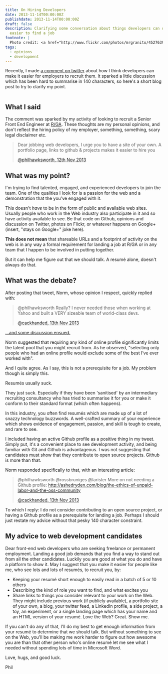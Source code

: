 ```yaml
---
title: On Hiring Developers
date: 2013-11-14T00:00:00Z
publishdate: 2013-11-14T00:00:00Z
draft: false
description: Clarifying some conversation about things developers can do to make it
  easier to find a job
footnote: |
  Photo credit: <a href="http://www.flickr.com/photos/mrgranito/4527639541">flickr.com/photos/mrgranito/4527639541</a> (who probably has a lovely resumé)
tags:
  - opinions
  - development
---
```


Recently, I made <a href="https://twitter.com/philhawksworth/status/400319683372392448">a comment on twitter</a> about how I think developers can make it easier for employers to recruit them. It sparked a little discussion which has been hard to summarise in 140 characters, so here's a short blog post to try to clarify my point.

<img src="/images/resume.jpg" alt="">



<h2>What I said</h2>

<p>
	The comment was sparked by my activity of looking to recruit a Senior Front End Engineer at <a href="http://rga.com">R/GA</a>. These thoughts are my personal opinions, and don't reflect the hiring policy of my employer, something, something, scary legal disclaimer etc.
</p>

<blockquote>
	<p>
		Dear jobbing web developers, I urge you to have a site of your own. A portfolio page, links to github &amp; projects makes it easier to hire you
	</p>
	<a href="https://twitter.com/philhawksworth/status/400319683372392448">@philhawksworth, 12th Nov 2013</a>
</blockquote>


<h2>What was my point?</h2>
<p>
	I'm trying to find talented, engaged, and experienced developers to join the team. One of the qualities I look for is a passion for the web and a demonstration that the you've engaged with it.
</p>
<p>
	This doesn't <em>have</em> to be in the form of public and available web sites. Usually people who work in the Web industry also participate in it and so have activity available to see. Be that code on Github, opinions and discussion on Twitter, photos on Flickr, or whatever happens on Google+ (insert, "stays on Google+" joke here).
</p>
<p>
	<b>This does not mean</b> that shareable URLs and a footprint of activity on the web is in any way a formal requirement for landing a job at R/GA or in any team that I happen to be involved in putting together.
</p>
<p>
	But it can help me figure out that we should talk. A resumé alone, doesn't always do that.
</p>

<h2>What was the debate?</h2>
<p>
	After posting that tweet, Norm, whose opinion I respect, quickly replied with:
</p>
<blockquote>
	<p>
		@philhawksworth Really? I never needed those when working at Yahoo and built a VERY sizeable team of world-class devs.
	</p>
	<a href="https://twitter.com/cackhanded/status/400323796978393088">@cackhanded, 13th Nov 2013</a>
</blockquote>

<p><a href="https://twitter.com/philhawksworth/status/400319683372392448">...and some discussion ensued.</a>
</p>
<p>
	Norm suggested that requiring any kind of online profile significantly limits the talent pool that you might recruit from. As he observed, "selecting only people who had an online profile would exclude some of the best I’ve ever worked with".
</p>
<p>
	And I quite agree. As I say, this is not a prerequisite for a job. My problem though is simply this.
</p>
<p>
	Resumés usually suck.
</p>
<p>
	They just suck. Especially if they have been 'sanitised' by an intermediary recruiting consultancy who has tried to summarise it for you or make it conform to their standard format (which often happens).
</p>
<p>
	In this industry, you often find resumés which are made up of a lot of snazzy technology buzzwords. A well-crafted summary of your experience which shows evidence of engagement, passion, and skill is tough to create, and rare to see.
</p>
<p>
	I included having an active Github profile as a positive thing in my tweet. Simply put, it's a convenient place to see development activity, and being familiar with Git and Github is advantageous. I was not suggesting that candidates must show that they contribute to open source projects. Github is more than that.
</p>
<p>
	Norm responded specifically to that, with an interesting article:
</p>
<blockquote>
	<p>
		@philhawksworth @rossbruniges @larister More on not needing a Github profile: <a href="http://ashedryden.com/blog/the-ethics-of-unpaid-labor-and-the-oss-community">http://ashedryden.com/blog/the-ethics-of-unpaid-labor-and-the-oss-community</a>
	</p>
		<a href="https://twitter.com/cackhanded/status/400731981698572288">@cackhanded, 13th Nov 2013</a>
</blockquote>
<p>
	To which I reply: I do not consider contributing to an open source project, or having a Github profile as a prerequisite for landing a job. Perhaps I should just restate my advice without that pesky 140 character constraint.
</p>

<h2>My advice to web development candidates</h2>
<p>
	Dear front-end web developers who are seeking freelance or permanent employment. Landing a good job demands that you find a way to stand out from all the other candidates. Luckily you are good at what you do and have a platform to show it. May I suggest that you make it easier for people like me, who see lots and lots of resumés, to recruit you, by:
</p>
<ul>
	<li>Keeping your resumé short enough to easily read in a batch of 5 or 10 others</li>
	<li>Describing the kind of role you want to find, and what excites you</li>
	<li>Share links to things you consider relevant to your work on the Web. They might include previous work (if publicly available), a portfolio site of your own, a blog, your twitter feed, a LinkedIn profile, a side project, a toy, an experiment, or a single landing page which has your name and an HTML version of your resumé. Love the Web? Great. Show me.</li>
</ul>
<p>
	If you can't do any of that, I'll do my best to get enough information from your resumé to determine that we should talk. But without something to see on the Web, you'll be making me work harder to figure out how awesome you are than that other person who's online resumé let me see what I needed without spending lots of time in Microsoft Word.
</p>
<p>
	Love, hugs, and good luck.
</p>
<p>
	Phil
</p>



